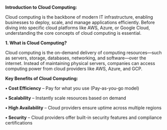 **Introduction to Cloud Computing:**

Cloud computing is the backbone of modern IT infrastructure, enabling businesses to deploy, scale, and manage applications efficiently. Before diving into specific cloud platforms like AWS, Azure, or Google Cloud, understanding the core concepts of cloud computing is essential.

**1. What is Cloud Computing?**

Cloud computing is the on-demand delivery of computing resources—such as servers, storage, databases, networking, and software—over the internet. Instead of maintaining physical servers, companies can access computing power from cloud providers like AWS, Azure, and GCP.

**Key Benefits of Cloud Computing:**

**•	Cost Efficiency** – Pay for what you use (Pay-as-you-go model)

**•	Scalability** – Instantly scale resources based on demand

**•	High Availability** – Cloud providers ensure uptime across multiple regions

**•	Security** – Cloud providers offer built-in security features and compliance certifications




